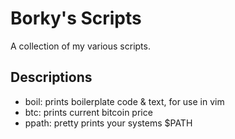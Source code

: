# Borky's Scripts

A collection of my various scripts.

## Descriptions

* boil: prints boilerplate code & text, for use in vim
* btc: prints current bitcoin price
* ppath: pretty prints your systems $PATH

